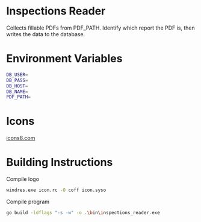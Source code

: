 # Inspections Reader
Collects fillable PDFs from PDF_PATH. Identify which report the PDF is, then writes the data to the database.

# Environment Variables
```bash
DB_USER=
DB_PASS=
DB_HOST=
DB_NAME=
PDF_PATH=
```
# Icons
[icons8.com](https://icons8.com/license)

# Building Instructions
Compile logo
```bash
windres.exe icon.rc -O coff icon.syso
```

Compile program
```bash
go build -ldflags "-s -w" -o .\bin\inspections_reader.exe
```
